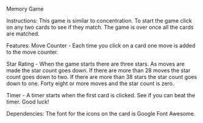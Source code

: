 Memory Game

Instructions:
  This game is similar to concentration.  To start the game click on any two
  cards to see if they match.  The game is over once all the cards are matched.  

Features:
  Move Counter - Each time you click on a card one move is added to the move
                 counter.

  Star Rating - When the game starts there are three stars.  As moves are made
                the star count goes down.  If there are more than 28 moves the
                star count goes down to two.  If there are more than 38 stars
                the star count goes down to one.  Forty eight or more moves
                and the star count is zero.

  Timer - A timer starts when the first card is clicked.  See if you can beat
          the timer.  Good luck!



  Dependencies:
    The font for the icons on the card is Google Font Awesome.
